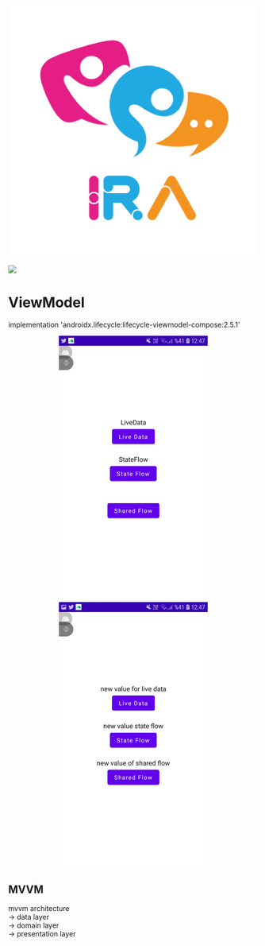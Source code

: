 ![Now in Android](https://github.com/hkubratkn/List-JumpToTop/blob/main/images/unnamed%20(1).png "Ira")

<a href="https://play.google.com/store/apps/details?id=com.kapirti.ira"><img src="https://play.google.com/intl/en_us/badges/static/images/badges/en_badge_web_generic.png" height="70"></a>


# ViewModel

implementation 'androidx.lifecycle:lifecycle-viewmodel-compose:2.5.1'

<p align = "center" >
  <img src="images/vm1.jpg" width="300" />
  <img src="images/vm2.jpg" width="300" />
</p>

## MVVM
mvvm architecture <br/>
 -> data layer <br/>
 -> domain layer <br/>
 -> presentation layer
